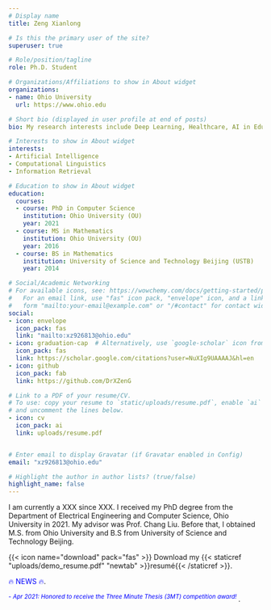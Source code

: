 ```yaml
---
# Display name
title: Zeng Xianlong

# Is this the primary user of the site?
superuser: true

# Role/position/tagline
role: Ph.D. Student 

# Organizations/Affiliations to show in About widget
organizations:
- name: Ohio University
  url: https://www.ohio.edu

# Short bio (displayed in user profile at end of posts)
bio: My research interests include Deep Learning, Healthcare, AI in Education. 

# Interests to show in About widget
interests:
- Artificial Intelligence
- Computational Linguistics
- Information Retrieval

# Education to show in About widget
education:
  courses:
  - course: PhD in Computer Science
    institution: Ohio University (OU)
    year: 2021
  - course: MS in Mathematics
    institution: Ohio University (OU)
    year: 2016
  - course: BS in Mathematics
    institution: University of Science and Technology Beijing (USTB)
    year: 2014

# Social/Academic Networking
# For available icons, see: https://wowchemy.com/docs/getting-started/page-builder/#icons
#   For an email link, use "fas" icon pack, "envelope" icon, and a link in the
#   form "mailto:your-email@example.com" or "/#contact" for contact widget.
social:
- icon: envelope
  icon_pack: fas
  link: "mailto:xz926813@ohio.edu"
- icon: graduation-cap  # Alternatively, use `google-scholar` icon from `ai` icon pack
  icon_pack: fas
  link: https://scholar.google.com/citations?user=NuXIg9UAAAAJ&hl=en
- icon: github
  icon_pack: fab
  link: https://github.com/DrXZenG

# Link to a PDF of your resume/CV.
# To use: copy your resume to `static/uploads/resume.pdf`, enable `ai` icons in `params.toml`, 
# and uncomment the lines below.
- icon: cv
  icon_pack: ai
  link: uploads/resume.pdf


# Enter email to display Gravatar (if Gravatar enabled in Config)
email: "xz926813@ohio.edu"

# Highlight the author in author lists? (true/false)
highlight_name: false
---
```


I am currently a XXX since XXX. I received my PhD degree from the Department of Electrical Engineering and Computer Science, Ohio University in 2021. My advisor was Prof. Chang Liu. Before that, I obtained M.S. from Ohio University and B.S from University of Science and Technology Beijing.

{{< icon name="download" pack="fas" >}} Download my {{< staticref "uploads/demo_resume.pdf" "newtab" >}}resumé{{< /staticref >}}.


<span style="color:blue">:fire: NEWS :fire:</span>.

<span style="color:blue"><sup> - *Apr 2021: Honored to receive the Three Minute Thesis (3MT) competition award!* </sup></span>.

